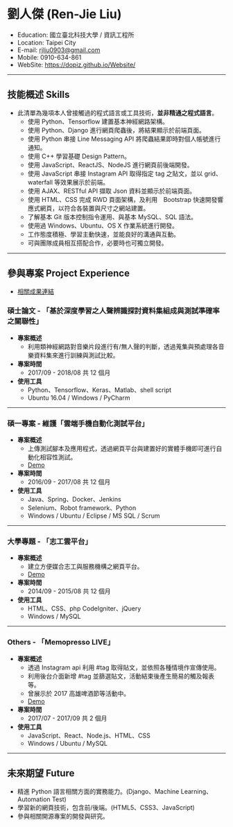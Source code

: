 # 劉人傑 (Ren-Jie Liu)

- Education: 國立臺北科技大學 / 資訊工程所
- Location: Taipei City
- E-mail: rjliu0903@gmail.com
- Mobile: 0910-634-861
- WebSite: https://dopiz.github.io/Website/

---

## 技能概述 Skills

- 此清單為幾項本人曾接觸過的程式語言或工具技術，**並非精通之程式語言**。
  - 使用 Python、Tensorflow 建置基本神經網路架構。
  - 使用 Python、Django 進行網頁爬蟲後，將結果顯示於前端頁面。
  - 使用 Python 串接 Line Messaging API 將爬蟲結果即時對個人帳號進行通知。
  - 使用 C++ 學習基礎 Design Pattern。
  - 使用 JavaScript、ReactJS、NodeJS 進行網頁前後端開發。
  - 使用 JavaScript 串接 Instagram API 取得指定 tag 之貼文，並以 grid、waterfall 等效果展示於前端。
  - 使用 AJAX、RESTful API 擷取 Json 資料並顯示於前端頁面。
  - 使用 HTML、CSS 完成 RWD 頁面架構，及利用　Bootstrap 快速開發響應式網頁，以符合各裝置與尺寸之網站建置。
  - 了解基本 Git 版本控制指令運用、與基本 MySQL、SQL 語法。
  - 使用過 Windows、Ubuntu、OS X 作業系統進行開發。
  - 工作態度積極、學習主動快速，並能良好的溝通與互動。
  - 可與團隊成員相互搭配合作，必要時也可獨立開發。

---

## 參與專案 Project Experience

- [相關成果連結](https://drive.google.com/open?id=1VgV1CoNtvwyt6jx1SXME6H18SpBLgKIZ)

### 碩士論文 - 「基於深度學習之人聲辨識探討資料集組成與測試準確率之關聯性」

- **專案概述**
  - 利用類神經網路對音樂片段進行有/無人聲的判斷，透過蒐集與預處理各音樂資料集來進行訓練與測試比較。
- **專案時間**
  - 2017/09 - 2018/08 共 12 個月
- **使用工具**
  - Python、Tensorflow、Keras、Matlab、shell script
  - Ubuntu 16.04 / Windows / PyCharm

---

### 碩一專案 - 維護「雲端手機自動化測試平台」

- **專案概述**
  - 上傳測試腳本及應用程式，透過網頁平台與建置好的實體手機即可進行自動化相容性測試。
  - [Demo](https://drive.google.com/open?id=1xB3yKjB-ERJj368ZI7GneZEiP8NrKQrB)
- **專案時間**
  - 2016/09 - 2017/08 共 12 個月
- **使用工具**
  - Java、Spring、Docker、Jenkins
  - Selenium、Robot framework、Python
  - Windows / Ubuntu / Eclipse / MS SQL / Scrum

---

### 大學專題 - 「志工雲平台」

- **專案概述**
  - 建立方便媒合志工與服務機構之網頁平台。
  - [Demo](https://drive.google.com/open?id=1Q6G9dThc5wiuEmJgcioHWT4YVegtOudo)
- **專案時間**
  - 2014/09 - 2015/08 共 12 個月
- **使用工具**
  - HTML、CSS、php CodeIgniter、jQuery
  - Windows / MySQL

---

### Others - 「Memopresso LIVE」

- **專案概述**
  - 透過 Instagram api 利用 #tag 取得貼文，並依照各種情境作宣傳使用。
  - 利用後台介面新增 #tag 並篩選貼文，活動結束後產生簡易的觸及報表等。
  - 曾展示於 2017 高雄啤酒節等活動中。
  - [Demo](https://drive.google.com/open?id=1UsroIWNXk4Sz9wLE5ut7RN-cwzoEYvJS)
- **專案時間**
  - 2017/07 - 2017/09 共 2 個月
- **使用工具**
  - JavaScript、React、Node.js、HTML、CSS
  - Windows / Ubuntu / MySQL

---

## 未來期望 Future
- 精進 Python 語言相關方面的實務能力。(Django、Machine Learning、Automation Test)
- 學習新的網頁技術，包含前/後端。(HTML5、CSS3、JavaScript)
- 參與相關開源專案的開發與研究。
